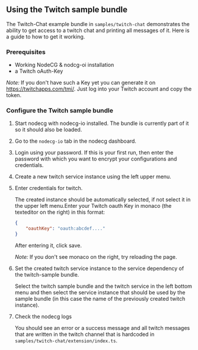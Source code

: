 ## Using the Twitch sample bundle

The Twitch-Chat example bundle in `samples/twitch-chat` demonstrates the ability to get access to a twitch chat and printing all messages of it. Here is a guide to how to get it working.

### Prerequisites

* Working NodeCG & nodcg-oi installation
* a Twitch oAuth-Key

*Note:* If you don't have such a Key yet you can generate it on  https://twitchapps.com/tmi/. Just log into your Twitch account and copy the token.  

### Configure the Twitch sample bundle
1. Start nodecg with nodecg-io installed. The bundle is currently part of it so it should also be loaded.

2. Go to the `nodecg-io` tab in the nodecg dashboard.

3. Login using your password. If this is your first run, then enter the password with which you want to encrypt your configurations and credentials.

4. Create a new twitch service instance using the left upper menu.

5. Enter credentials for twitch.

   The created instance should be automatically selected, if not select it in the upper left menu.Enter your Twitch oauth Key in monaco (the texteditor on the right) in this format:

   ```json
   {
       "oauthKey": "oauth:abcdef...."
   }
   ```

   After entering it, click save.

   *Note:* If you don't see monaco on the right, try reloading the page.

6. Set the created twitch service instance to the service dependency of the twitch-sample bundle.

   Select the twitch sample bundle and the twitch service in the left bottom menu and then select the service instance that should be used by the sample bundle (in this case the name of the previously created twitch instance).

7. Check the nodecg logs

   You should see an error or a success message and all twitch messages that are written in the twitch channel that is hardcoded in `samples/twitch-chat/extension/index.ts`.
